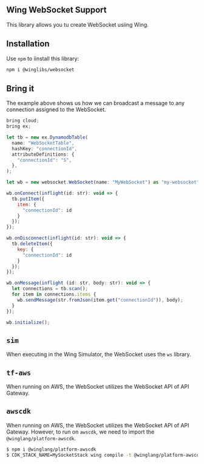 ## Wing WebSocket Support

This library allows you tu create WebSocket usiing Wing.

## Installation

Use `npm` to iinstall this library:

```sh
npm i @winglibs/websocket
```

## Bring it

The example above shows us how we can broadcast a message to any connection assigned to the WebSocket.

```js
bring cloud;
bring ex;

let tb = new ex.DynamodbTable(
  name: "WebSocketTable",
  hashKey: "connectionId",
  attributeDefinitions: {
    "connectionId": "S",
  },
);

let wb = new websocket.WebSocket(name: "MyWebSocket") as "my-websocket";

wb.onConnect(inflight(id: str): void => {
  tb.putItem({
    item: {
      "connectionId": id
    }
  });
});

wb.onDisconnect(inflight(id: str): void => {
  tb.deleteItem({
    key: {
      "connectionId": id
    }
  });
});

wb.onMessage(inflight (id: str, body: str): void => {
  let connections = tb.scan();
  for item in connections.items {
    wb.sendMessage(str.fromJson(item.get("connectionId")), body);
  }
});

wb.initialize();
```

## `sim`

When executing in the Wing Simulator, the WebSocket uses the `ws` library.

## `tf-aws`

When running on AWS, the WebSocket utilizes the WebSocket API of API Gateway.

## `awscdk`

When running on AWS, the WebSocket utilizes the WebSocket API of API Gateway.
However, to run on `awscdk`, we need to import the `@winglang/platform-awscdk`.

```bash
$ npm i @winglang/platform-awscdk
$ CDK_STACK_NAME=MySocketStack wing compile -t @winglang/platform-awscdk websocket.main.w
```
